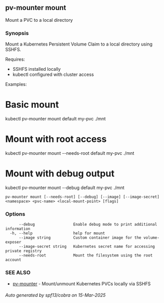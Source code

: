 ## pv-mounter mount

Mount a PVC to a local directory

### Synopsis

Mount a Kubernetes Persistent Volume Claim to a local directory using SSHFS.

Requires:
- SSHFS installed locally
- kubectl configured with cluster access

Examples:
  # Basic mount
  kubectl pv-mounter mount default my-pvc ./mnt
  
  # Mount with root access
  kubectl pv-mounter mount --needs-root default my-pvc ./mnt
  
  # Mount with debug output
  kubectl pv-mounter mount --debug default my-pvc ./mnt

```
pv-mounter mount [--needs-root] [--debug] [--image] [--image-secret] <namespace> <pvc-name> <local-mount-point> [flags]
```

### Options

```
      --debug                 Enable debug mode to print additional information
  -h, --help                  help for mount
      --image string          Custom container image for the volume-exposer
      --image-secret string   Kubernetes secret name for accessing private registry
      --needs-root            Mount the filesystem using the root account
```

### SEE ALSO

* [pv-mounter](pv-mounter.md)	 - Mount/unmount Kubernetes PVCs locally via SSHFS

###### Auto generated by spf13/cobra on 15-Mar-2025
